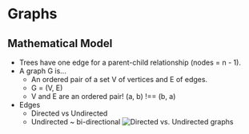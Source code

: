 # Graphs
## Mathematical Model
- Trees have one edge for a parent-child relationship (nodes = n - 1).
- A graph G is...
    - An ordered pair of a set V of vertices and E of edges.
    - G = (V, E)
    - V and E are an ordered pair! (a, b) !== (b, a)
- Edges
    - Directed vs Undirected
    - Undirected ~ bi-directional
![Directed vs. Undirected graphs](/home/adeel/Documents/app_academy/algorithm_projects/notes/images)
